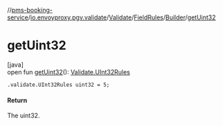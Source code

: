 //[pms-booking-service](../../../../../index.md)/[io.envoyproxy.pgv.validate](../../../index.md)/[Validate](../../index.md)/[FieldRules](../index.md)/[Builder](index.md)/[getUint32](get-uint32.md)

# getUint32

[java]\
open fun [getUint32](get-uint32.md)(): [Validate.UInt32Rules](../../-u-int32-rules/index.md)

`.validate.UInt32Rules uint32 = 5;`

#### Return

The uint32.
